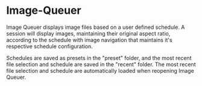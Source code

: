 # Image-Queuer
Image Queuer displays image files based on a user defined schedule. A session will display images, maintaining their original aspect ratio, according to the schedule with image navigation that maintains it's respective schedule configuration. 

Schedules are saved as presets in the "preset" folder, and the most recent file selection and schedule are saved in the "recent" folder.
The most recent file selection and schedule are automatically loaded when reopening Image Queuer.
